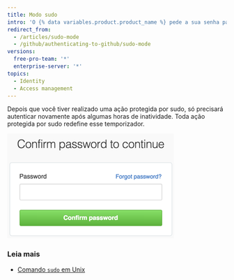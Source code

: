 ```yaml
---
title: Modo sudo
intro: 'O {% data variables.product.product_name %} pede a sua senha para você poder modificar seu endereço de e-mail, autorizar aplicativos de terceiros, adicionar novas chaves públicas ou iniciar outras ações *protegidas por sudo*.'
redirect_from:
  - /articles/sudo-mode
  - /github/authenticating-to-github/sudo-mode
versions:
  free-pro-team: '*'
  enterprise-server: '*'
topics:
  - Identity
  - Access management
---
```


Depois que você tiver realizado uma ação protegida por sudo, só precisará autenticar novamente após algumas horas de inatividade. Toda ação protegida por sudo redefine esse temporizador.

![Caixa de diálogo Sudo Mode (Modo sudo)](/assets/images/help/settings/sudo_mode_popup.png)

### Leia mais

- [Comando `sudo` em Unix](http://en.wikipedia.org/wiki/Sudo)
